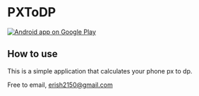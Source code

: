 # PXToDP

<a href="https://play.google.com/store/apps/details?id=com.erish.pxtodp">
  <img alt="Android app on Google Play" src="https://developer.android.com/images/brand/en_app_rgb_wo_45.png" />
</a>

## How to use

This is a simple application that calculates your phone px to dp.

Free to email, erish2150@gmail.com
